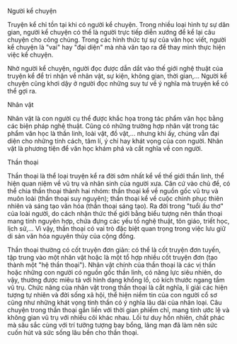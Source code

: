 Người kể chuyện

Truyện kể chỉ tồn tại khi có người kể chuyện. Trong nhiều loại hình tự sự dân gian, người kể chuyện có thể là người trực tiếp diễn xướng để kể lại câu chuyện cho công chúng. Trong các hình thức tự sự của văn học viết, người kể chuyện là "vai" hay "đại diện" mà nhà văn tạo ra để thay mình thực hiện việc kể chuyện.

Nhờ người kể chuyện, người đọc được dẫn dắt vào thế giới nghệ thuật của truyện kể để tri nhận về nhân vật, sự kiện, không gian, thời gian,... Người kể chuyện cũng khơi dậy ở người đọc những suy tư về ý nghĩa mà truyện kể có thể gợi ra.

Nhân vật

Nhân vật là con người cụ thể được khắc họa trong tác phẩm văn học bằng các biện pháp nghệ thuật. Cũng có những trường hợp nhân vật trong tác phẩm văn học là thần linh, loài vật, đồ vật,... nhưng khi ấy, chúng vẫn đại diện cho những tính cách, tâm lí, ý chí hay khát vọng của con người. Nhân vật là phương tiện để văn học khám phá và cắt nghĩa về con người.

Thần thoại

Thần thoại là thể loại truyện kể ra đời sớm nhất kể về thế giới thần linh, thể hiện quan niệm về vũ trụ và nhân sinh của người xưa. Căn cứ vào chủ đề, có thể chia thần thoại thành hai nhóm: thần thoại kể về nguồn gốc vũ trụ và muôn loài (thần thoại suy nguyên); thần thoại kể về cuộc chinh phục thiên nhiên và sáng tạo văn hóa (thần thoại sáng tạo). Ra đời trong "tuổi ấu thơ" của loài người, do cách nhận thức thế giới bằng biểu tượng nên thần thoại mang tính nguyên hợp, chứa đựng các yếu tố nghệ thuật, tôn giáo, triết học, lịch sử,... Vì vậy, thần thoại có vai trò đặc biệt quan trọng trong việc lưu giữ di sản văn hóa nguyên thủy của cộng đồng.

Thần thoại thường có cốt truyện đơn giản: có thể là cốt truyện đơn tuyến, tập trung vào một nhân vật hoặc là một tổ hợp nhiều cốt truyện đơn (tạo thành một "hệ thần thoại"). Nhân vật chính của thần thoại là các vị thần hoặc những con người có nguồn gốc thần linh, có năng lực siêu nhiên, do vậy, thường được miêu tả với hình dạng khổng lồ, có kích thước ngang tầm vũ trụ. Chức năng của nhân vật trong thần thoại là cắt nghĩa, lí giải các hiện tượng tự nhiên và đời sống xã hội, thể hiện niềm tin của con người cổ sơ cũng như những khát vọng tinh thần có ý nghĩa lâu dài của nhân loại. Câu chuyện trong thần thoại gắn liền với thời gian phiếm chỉ, mang tính ước lệ và không gian vũ trụ với nhiều cõi khác nhau. Lối tư duy hồn nhiên, chất phác mà sâu sắc cùng với trí tưởng tượng bay bổng, lãng mạn đã làm nên sức cuốn hút và sức sống lâu bền cho thần thoại.